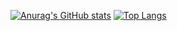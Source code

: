 [![Anurag's GitHub stats](https://github-readme-stats.vercel.app/api?username=Puthinan&show_icons=true&theme=radical)](https://github.com/anuraghazra/github-readme-stats)       [![Top Langs](https://github-readme-stats.vercel.app/api/top-langs/?username=Puthinan)](https://github.com/anuraghazra/github-readme-stats)




<!--
**Puthinan/Puthinan** is a ✨ _special_ ✨ repository because its `README.md` (this file) appears on your GitHub profile.

Here are some ideas to get you started:

- 🔭 I’m currently working on ...
- 🌱 I’m currently learning ...
- 👯 I’m looking to collaborate on ...
- 🤔 I’m looking for help with ...
- 💬 Ask me about ...
- 📫 How to reach me: ...
- 😄 Pronouns: ...
- ⚡ Fun fact: ...
-->
